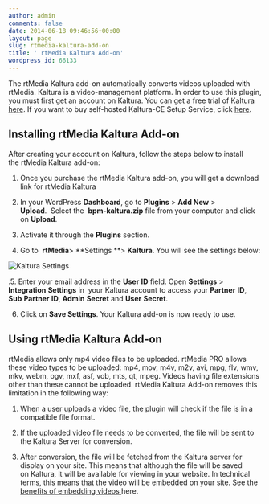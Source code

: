 ```yaml
---
author: admin
comments: false
date: 2014-06-18 09:46:56+00:00
layout: page
slug: rtmedia-kaltura-add-on
title: ' rtMedia Kaltura Add-on'
wordpress_id: 66133
---
```


The rtMedia Kaltura add-on automatically converts videos uploaded with rtMedia. Kaltura is a video-management platform. In order to use this plugin, you must first get an account on Kaltura. You can get a free trial of Kaltura [here](http://corp.kaltura.com/free-trial). If you want to buy self-hosted Kaltura-CE Setup Service, click [here](https://rtcamp.com/store/rtmedia-kaltura-ce-setup-service/).


## Installing rtMedia Kaltura Add-on


After creating your account on Kaltura, follow the steps below to install the rtMedia Kaltura add-on:

1. Once you purchase the rtMedia Kaltura add-on, you will get a download link for rtMedia Kaltura

2. In your WordPress **Dashboard**, go to **Plugins** > **Add New** > **Upload**.  Select the  **bpm-kaltura.zip** file from your computer and click on **Upload**.

3. Activate it through the **Plugins** section.

4. Go to  **rtMedia**> **Settings **> **Kaltura**. You will see the settings below:

![Kaltura Settings](http://docs.rtcamp.com/wp-content/uploads/2014/06/Kaltura-Settings.jpg)

.5. Enter your email address in the **User** **ID** field. Open **Settings** > **Integration** **Settings** in  your Kaltura account to access your **Partner** **ID**, **Sub** **Partner** **ID**, **Admin** **Secret** and **User** **Secret**.

6. Click on **Save Settings**. Your Kaltura add-on is now ready to use.


## Using rtMedia Kaltura Add-on


rtMedia allows only mp4 video files to be uploaded. rtMedia PRO allows these video types to be uploaded: mp4, mov, m4v, m2v, avi, mpg, flv, wmv, mkv, webm, ogv, mxf, asf, vob, mts, qt, mpeg. Videos having file extensions other than these cannot be uploaded. rtMedia Kaltura Add-on removes this limitation in the following way:

1. When a user uploads a video file, the plugin will check if the file is in a compatible file format.

2. If the uploaded video file needs to be converted, the file will be sent to the Kaltura Server for conversion.

3. After conversion, the file will be fetched from the Kaltura server for display on your site. This means that although the file will be saved on Kaltura, it will be available for viewing in your website. In technical terms, this means that the video will be embedded on your site. See the [benefits of embedding videos ](http://www.robertsharpassociates.com/blog/embedding-video-website/)here.






